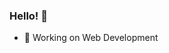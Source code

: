 ### Hello! 👋

- 🔭 Working on Web Development

<!-- [![Anurag's GitHub stats](https://github-readme-stats.vercel.app/api?username=Ixiondbz)](https://github.com/anuraghazra/github-readme-stats) -->


<!-- **Ixiondbz/Ixiondbz** is a ✨ _special_ ✨ repository because its `README.md` (this file) appears on your GitHub profile.

Here are some ideas to get you started:
 -->

<!-- - 🌱 I’m currently learning ...
- 👯 I’m looking to collaborate on ...
- 🤔 I’m looking for help with ...
- 💬 Ask me about ...
- 📫 How to reach me: ...
- 😄 Pronouns: ...
- ⚡ Fun fact: ... -->

